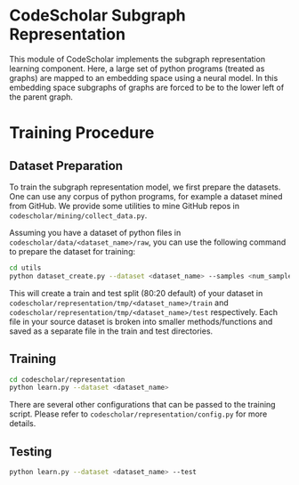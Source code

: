 # CodeScholar Subgraph Representation

This module of CodeScholar implements the subgraph representation learning component. Here, a large set of python programs (treated as graphs) are mapped to an embedding space using a neural model. In this embedding space subgraphs of graphs are forced to be to the lower left of the parent graph.

# Training Procedure

## Dataset Preparation
To train the subgraph representation model, we first prepare the datasets.
One can use any corpus of python programs, for example a dataset mined from GitHub. We provide some utilities to mine GitHub repos in `codescholar/mining/collect_data.py`.

Assuming you have a dataset of python files in `codescholar/data/<dataset_name>/raw`, you can use the following command to prepare the dataset for training:

```bash
cd utils
python dataset_create.py --dataset <dataset_name> --samples <num_samples>
```
This will create a train and test split (80:20 default) of your dataset in `codescholar/representation/tmp/<dataset_name>/train` and `codescholar/representation/tmp/<dataset_name>/test` respectively. Each file in your source dataset is broken into smaller methods/functions and saved as a separate file in the train and test directories.

## Training
```bash
cd codescholar/representation
python learn.py --dataset <dataset_name>
```
There are several other configurations that can be passed to the training script. Please refer to `codescholar/representation/config.py` for more details.

## Testing
```bash
python learn.py --dataset <dataset_name> --test
```